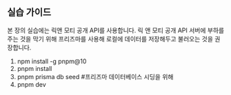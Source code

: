 ## 실습 가이드
본 장의 실습에는 릭앤 모티 공개 API를 사용합니다. 
릭 앤 모티 공개 API 서버에 부하를 주는 것을 막기 위해 프리즈마를 사용해 로컬에 데이터를 저장해두고 불러오는 것을 권장합니다.
1. npm install -g pnpm@10
2. pnpm install
3. pnpm prisma db seed #프리즈마 데이터베이스 시딩을 위해 
4. pnpm dev